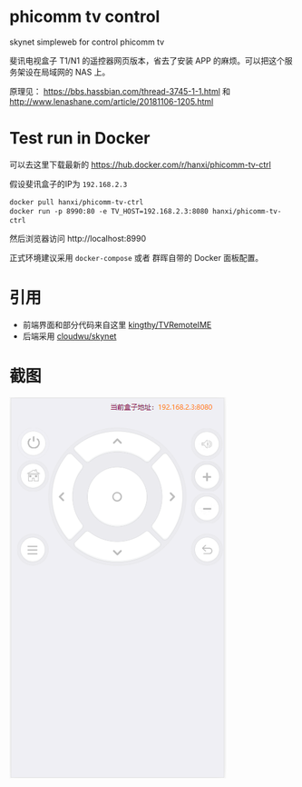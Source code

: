 # phicomm tv control
skynet simpleweb for control phicomm tv

斐讯电视盒子 T1/N1 的遥控器网页版本，省去了安装 APP 的麻烦。可以把这个服务架设在局域网的 NAS 上。

原理见： https://bbs.hassbian.com/thread-3745-1-1.html 和 http://www.lenashane.com/article/20181106-1205.html


# Test run in Docker

可以去这里下载最新的 https://hub.docker.com/r/hanxi/phicomm-tv-ctrl

假设斐讯盒子的IP为 `192.168.2.3`

```
docker pull hanxi/phicomm-tv-ctrl
docker run -p 8990:80 -e TV_HOST=192.168.2.3:8080 hanxi/phicomm-tv-ctrl
```

然后浏览器访问 http://localhost:8990

正式环境建议采用 `docker-compose` 或者 群晖自带的 Docker 面板配置。

# 引用

- 前端界面和部分代码来自这里 [kingthy/TVRemoteIME](https://github.com/kingthy/TVRemoteIME)
- 后端采用 [cloudwu/skynet](https://github.com/cloudwu/skynet)

# 截图

![](screenshot.png)
